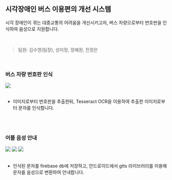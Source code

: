 ## 시각장애인 버스 이용편의 개선 시스템

시각 장애인이 겪는 대중교통의 어려움을 개선시키고자, 버스 차량으로부터 번호판을 인식하여 음성으로 지원합니다.

</br>

> 팀원: 김수영(팀장), 성미정, 정혜원, 진정은

</br>

### 버스 차량 번호판 인식
<div>
<img src="https://github.com/hyemWon/Algorithm_study/assets/55379636/b7cc3ae0-ece9-4753-b883-96601301e052">
</div>
</br>

- 이미지로부터 번호판을 추출한뒤, Tesseract OCR을 이용하여 추출한 이미지로부터 문자를 인식합니다.
  
</br></br>

### 어플 음성 안내
<div>
<img src="https://github.com/hyemWon/Algorithm_study/assets/55379636/36b0c663-6811-42f2-854e-bc34d24fe91a"> 
<img src="https://github.com/hyemWon/Algorithm_study/assets/55379636/19517711-cd19-46f3-baa4-a7f64561603d"> 
<img src="https://github.com/hyemWon/Algorithm_study/assets/55379636/0606da69-78e4-4721-bc02-26b8731df6de"> 
</div>
</br>

- 인식된 문자를 firebase db에 저장하고, 안드로이드에서 gtts 라이브러리를 이용해 문자를 음성으로 변환하여 안내합니다.



</br>
</br>

